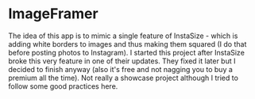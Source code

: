 # ImageFramer

The idea of this app is to mimic a single feature of InstaSize - which is adding white borders to images and thus making them squared (I do that before posting photos to Instagram). I started this project after InstaSize broke this very feature in one of their updates. They fixed it later but I decided to finish anyway (also it's free and not nagging you to buy a premium all the time). Not really a showcase project although I tried to follow some good practices here.